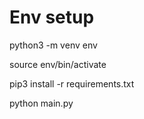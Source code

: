 # Env setup

python3 -m venv env

source env/bin/activate

pip3 install -r requirements.txt

python main.py



